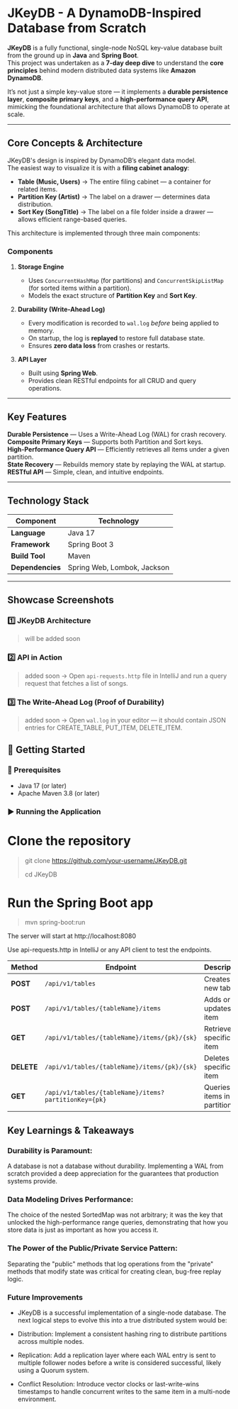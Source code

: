 # JKeyDB - A DynamoDB-Inspired Database from Scratch

**JKeyDB** is a fully functional, single-node NoSQL key-value database built from the ground up in **Java** and **Spring Boot**.  
This project was undertaken as a **7-day deep dive** to understand the **core principles** behind modern distributed data systems like **Amazon DynamoDB**.

It’s not just a simple key-value store — it implements a **durable persistence layer**, **composite primary keys**, and a **high-performance query API**, mimicking the foundational architecture that allows DynamoDB to operate at scale.

---

## Core Concepts & Architecture

JKeyDB's design is inspired by DynamoDB’s elegant data model.  
The easiest way to visualize it is with a **filing cabinet analogy**:

- **Table (Music, Users)** → The entire filing cabinet — a container for related items.
- **Partition Key (Artist)** → The label on a drawer — determines data distribution.
- **Sort Key (SongTitle)** → The label on a file folder inside a drawer — allows efficient range-based queries.

This architecture is implemented through three main components:

### Components

1. **Storage Engine**
    - Uses `ConcurrentHashMap` (for partitions) and `ConcurrentSkipListMap` (for sorted items within a partition).
    - Models the exact structure of **Partition Key** and **Sort Key**.

2. **Durability (Write-Ahead Log)**
    - Every modification is recorded to `wal.log` *before* being applied to memory.
    - On startup, the log is **replayed** to restore full database state.
    - Ensures **zero data loss** from crashes or restarts.

3. **API Layer**
    - Built using **Spring Web**.
    - Provides clean RESTful endpoints for all CRUD and query operations.

---

## Key Features

 **Durable Persistence** — Uses a Write-Ahead Log (WAL) for crash recovery.  
 **Composite Primary Keys** — Supports both Partition and Sort keys.  
 **High-Performance Query API** — Efficiently retrieves all items under a given partition.  
 **State Recovery** — Rebuilds memory state by replaying the WAL at startup.  
 **RESTful API** — Simple, clean, and intuitive endpoints.

---

## Technology Stack

| Component | Technology |
|------------|-------------|
| **Language** | Java 17 |
| **Framework** | Spring Boot 3 |
| **Build Tool** | Maven |
| **Dependencies** | Spring Web, Lombok, Jackson |

---

## Showcase Screenshots

### 1️⃣ JKeyDB Architecture
> will be added soon


### 2️⃣ API in Action
> added soon -> Open `api-requests.http` file in IntelliJ and run a query request that fetches a list of songs.


### 3️⃣ The Write-Ahead Log (Proof of Durability)
> added soon -> Open `wal.log` in your editor — it should contain JSON entries for CREATE_TABLE, PUT_ITEM, DELETE_ITEM.



## 🚀 Getting Started

### 🧩 Prerequisites
- Java 17 (or later)
- Apache Maven 3.8 (or later)

### ▶️ Running the Application

# Clone the repository
> git clone https://github.com/your-username/JKeyDB.git
> 
> cd JKeyDB

# Run the Spring Boot app
> mvn spring-boot:run

The server will start at http://localhost:8080

Use api-requests.http in IntelliJ or any API client to test the endpoints.

| Method     | Endpoint                                             | Description                      |
| ---------- | ---------------------------------------------------- | -------------------------------- |
| **POST**   | `/api/v1/tables`                                     | Creates a new table              |
| **POST**   | `/api/v1/tables/{tableName}/items`                   | Adds or updates an item          |
| **GET**    | `/api/v1/tables/{tableName}/items/{pk}/{sk}`         | Retrieves a specific item        |
| **DELETE** | `/api/v1/tables/{tableName}/items/{pk}/{sk}`         | Deletes a specific item          |
| **GET**    | `/api/v1/tables/{tableName}/items?partitionKey={pk}` | Queries all items in a partition |


## Key Learnings & Takeaways

### **Durability is Paramount**:
A database is not a database without durability. Implementing a WAL from scratch provided a deep appreciation for the guarantees that production systems provide.

### **Data Modeling Drives Performance**: 
The choice of the nested SortedMap was not arbitrary; it was the key that unlocked the high-performance range queries, demonstrating that how you store data is just as important as how you access it.

### **The Power of the Public/Private Service Pattern**: 
Separating the "public" methods that log operations from the "private" methods that modify state was critical for creating clean, bug-free replay logic.

### **Future Improvements**

- JKeyDB is a successful implementation of a single-node database. The next logical steps to evolve this into a true distributed system would be:

- Distribution: Implement a consistent hashing ring to distribute partitions across multiple nodes.

- Replication: Add a replication layer where each WAL entry is sent to multiple follower nodes before a write is considered successful, likely using a Quorum system.

- Conflict Resolution: Introduce vector clocks or last-write-wins timestamps to handle concurrent writes to the same item in a multi-node environment.

